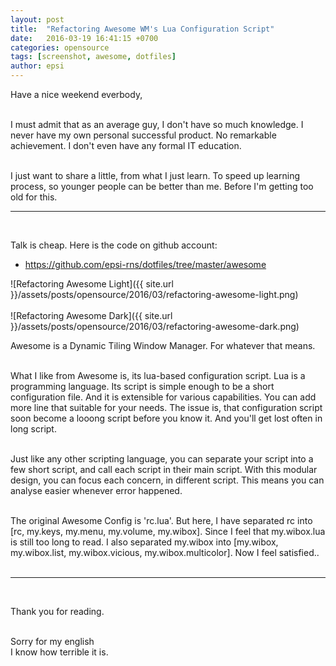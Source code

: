 ```yaml
---
layout: post
title:  "Refactoring Awesome WM's Lua Configuration Script"
date:   2016-03-19 16:41:15 +0700
categories: opensource
tags: [screenshot, awesome, dotfiles]
author: epsi
---
```


Have a nice weekend everbody,
<br/><br/>

I must admit that as an average guy, I don't have so much knowledge. I never have my own personal successful product. No remarkable achievement. I don't even have any formal IT education. 
<br/><br/>

I just want to share a little, from what I just learn. To speed up learning process, so younger people can be better than me. Before I'm getting too old for this.

* * *
<br/>

Talk is cheap. Here is the code on github account:

* <https://github.com/epsi-rns/dotfiles/tree/master/awesome>


![Refactoring Awesome Light]({{ site.url }}/assets/posts/opensource/2016/03/refactoring-awesome-light.png)
<br/><br/>
![Refactoring Awesome Dark]({{ site.url }}/assets/posts/opensource/2016/03/refactoring-awesome-dark.png)

Awesome is a Dynamic Tiling Window Manager. For whatever that means.
<br/><br/>

What I like from Awesome is, its lua-based configuration script. Lua is a programming language. Its script is simple enough to be a short configuration file. And it is extensible for various capabilities. You can add more line that suitable for your needs. The issue is, that configuration script soon become a looong script before you know it. And you'll get lost often in long script.
<br/><br/>

Just like any other scripting language, you can separate your script into a few short script, and call each script in their main script. With this modular design, you can focus each concern, in different script. This means you can analyse easier whenever error happened.
<br/><br/>

The original Awesome Config is 'rc.lua'. But here, I have separated rc into [rc, my.keys, my.menu, my.volume, my.wibox]. Since I feel that my.wibox.lua is still too long to read. I also separated my.wibox into [my.wibox, my.wibox.list, my.wibox.vicious, my.wibox.multicolor]. Now I feel satisfied..
<br/><br/>

* * *
<br/>

Thank you for reading.
<br/><br/>

Sorry for my english<br/>
I know how terrible it is.
